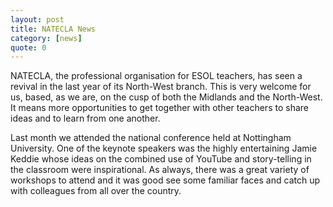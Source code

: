 ```yaml
---
layout: post
title: NATECLA News
category: [news]
quote: 0
---
```

NATECLA, the professional organisation for ESOL teachers, has seen a revival in the last year of its North-West branch.  This is very welcome for us, based, as we are, on the cusp of both the Midlands and the North-West.  It means more opportunities to get together with other teachers to share ideas and to learn from one another. 

Last month we attended the national conference held at Nottingham University.  One of the keynote speakers was the highly entertaining Jamie Keddie whose ideas on the combined use of YouTube and story-telling in the classroom were inspirational.  As always, there was a great variety of workshops to attend and it was good see some familiar faces and catch up with colleagues from all over the country.